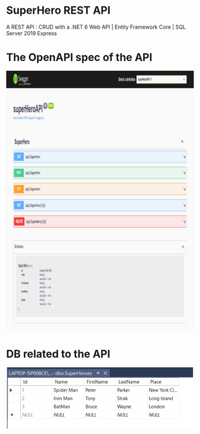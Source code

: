 ﻿# SuperHero REST API

A REST API : CRUD with a .NET 6 Web API | Entity Framework Core | SQL Server 2019 Express

# The OpenAPI spec of the API
<p align="center">
  <img src="superHeroAPI/imgs/Swagger.png" height="700" width="1100">
 </p>

# DB related to the API 

<p align="center">
  <img src="superHeroAPI/imgs/db.PNG" width="500">
 </p>